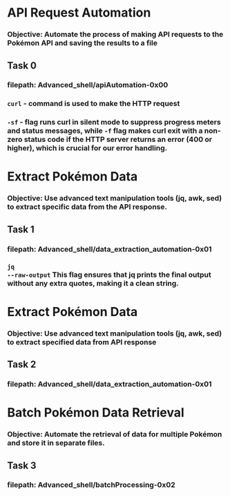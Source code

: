 # API Request Automation
### Objective: Automate the process of making API requests to the Pokémon API and saving the results to a file
## Task 0
### filepath: Advanced_shell/apiAutomation-0x00

### <code>curl</code> - command is used to make the HTTP request
### <code>-sf</code> -  flag runs curl in silent mode to suppress progress meters and status messages, while <code>-f</code> flag makes curl exit with a non-zero status code if the HTTP server returns an error (400 or higher), which is crucial for our error handling.

# Extract Pokémon Data
### Objective: Use advanced text manipulation tools (jq, awk, sed) to extract specific data from the API response.
## Task 1 
### filepath: Advanced_shell/data_extraction_automation-0x01
### <code>jq --raw-output</code> This flag ensures that jq prints the final output without any extra quotes, making it a clean string.

# Extract Pokémon Data
### Objective: Use advanced text manipulation tools (jq, awk, sed) to extract specified data from API response
## Task 2
### filepath: Advanced_shell/data_extraction_automation-0x01

# Batch Pokémon Data Retrieval
### Objective: Automate the retrieval of data for multiple Pokémon and store it in separate files.
## Task 3
### filepath: Advanced_shell/batchProcessing-0x02